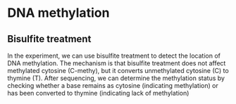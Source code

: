 # DNA methylation
## Bisulfite treatment 
In the experiment, we can use bisulfite treatment to detect the location of DNA methylation. The mechanism is that bisulfite treatment does not affect methylated cytosine (C-methy), but it converts unmethylated cytosine (C) to thymine (T). After sequencing, we can determine the methylation status by checking whether a base remains as cytosine (indicating methylation) or has been converted to thymine (indicating lack of methylation)
